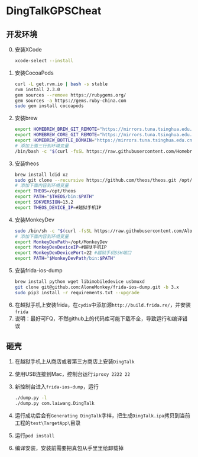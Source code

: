 # DingTalkGPSCheat


## 开发环境
0. 安装XCode
    ```bash
    xcode-select --install
    ```
1. 安装CocoaPods
    ```bash
    curl -L get.rvm.io | bash -s stable
    rvm install 2.3.0
    gem sources --remove https://rubygems.org/
    gem sources -a https://gems.ruby-china.com
    sudo gem install cocoapods
    ```
2. 安装brew
    ```bash
    export HOMEBREW_BREW_GIT_REMOTE="https://mirrors.tuna.tsinghua.edu.cn/git/homebrew/brew.git"
    export HOMEBREW_CORE_GIT_REMOTE="https://mirrors.tuna.tsinghua.edu.cn/git/homebrew/homebrew-core.git"
    export HOMEBREW_BOTTLE_DOMAIN="https://mirrors.tuna.tsinghua.edu.cn/homebrew-bottles"
    # 添加上面三行到环境变量
    /bin/bash -c "$(curl -fsSL https://raw.githubusercontent.com/Homebrew/install/master/install.sh)"
    ```
3. 安装theos
    ```bash
    brew install ldid xz
    sudo git clone --recursive https://github.com/theos/theos.git /opt/theos
    # 添加下面内容到环境变量
    export THEOS=/opt/theos
    export PATH="$THEOS/bin:$PATH"
    export SDKVERSION=13.2
    export THEOS_DEVICE_IP=#越狱手机IP
    ```
4. 安装MonkeyDev
    ```bash
    sudo /bin/sh -c "$(curl -fsSL https://raw.githubusercontent.com/AloneMonkey/MonkeyDev/master/bin/md-install)"
    # 添加下面内容到环境变量
    export MonkeyDevPath=/opt/MonkeyDev
    export MonkeyDevDeviceIP=#越狱手机IP
    export MonkeyDevDevicePort=22 #越狱手机SSH端口
    export PATH="$MonkeyDevPath/bin:$PATH"
    ```
5. 安装frida-ios-dump
    ```bash
    brew install python wget libimobiledevice usbmuxd
    git clone git@github.com:AloneMonkey/frida-ios-dump.git -b 3.x
    sudo pip3 install -r requirements.txt --upgrade
    ```
6. 在越狱手机上安装frida，在`cydia`中添加源`http://build.frida.re/`，并安装`frida`
7. 说明：最好可FQ，不然github上的代码库可能下载不全，导致运行和编译错误

## 砸壳
1. 在越狱手机上从商店或者第三方商店上安装`DingTalk`
2. 使用USB连接到Mac，控制台运行`iproxy 2222 22`
3. 新控制台进入`frida-ios-dump`，运行
    ```bash
    ./dump.py -l
    ./dump.py com.laiwang.DingTalk
    ```
    
4. 运行成功后会有`Generating DingTalk`字样，把生成`DingTalk.ipa`拷贝到当前工程的`test\TargetApp\`目录
5. 运行`pod install`
6. 编译安装，安装前需要把真包从手里里给卸载掉
